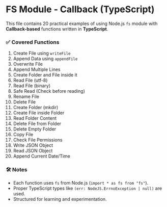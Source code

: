 # FS Module - Callback (TypeScript)

This file contains 20 practical examples of using Node.js `fs` module with **Callback-based** functions written in **TypeScript**.

### ✅ Covered Functions

1. Create File using `writeFile`
2. Append Data using `appendFile`
3. Overwrite File
4. Append Multiple Lines
5. Create Folder and File inside it
6. Read File (utf-8)
7. Read File (binary)
8. Safe Read (Check before reading)
9. Rename File
10. Delete File
11. Create Folder (mkdir)
12. Create File inside Folder
13. Read Folder Content
14. Delete File from Folder
15. Delete Empty Folder
16. Copy File
17. Check File Permissions
18. Write JSON Object
19. Read JSON Object
20. Append Current Date/Time

### 🛠️ Notes

- Each function uses `fs` from Node.js (`import * as fs from "fs"`).
- Proper TypeScript types like `(err: NodeJS.ErrnoException | null)` are used.
- Structured for learning and experimentation.